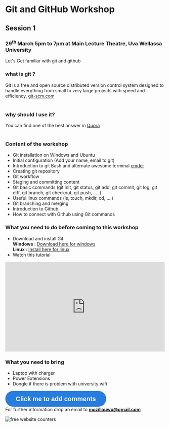 # Git and GitHub Workshop
## Session 1
### 29<sup>th</sup> March 5pm to 7pm at Main Lecture Theatre, Uva Wellassa University  
Let's Get familiar with git and github


### what is git ?
Git is a free and open source distributed version control system designed to handle everything from small to very large projects with speed and efficiency. [git-scm.com](https://git-scm.com/) <br><br>
### why should I use it?
You can find one of the best answer in [Quora](https://www.quora.com/What-is-git-and-why-should-I-use-it)<br><br>


### Content of the workshop

- Git installation on Windows and Ubuntu 
- Initial configuration (Add your name, email to git)
- Introduction to git Bash and alternate awesome terminal [cmder](http://cmder.net/) 
- Creating git repository
- Git workflow
- Staging and committing content
- Git basic commands (git init, git status, git add, git commit, git log, git diff, git branch, git checkout, git push, .....)
- Useful linux commands (ls, touch, mkdir, cd, ....)
- Git branching and merging
- Introduction to Github
- How to connect with Github using Git commands

### What you need to do before coming to this workshop

- Download and install Git <br/>
**Windows** : [Download here for windows](https://git-scm.com/download/win) <br/>
**Linux** : [Install here for linux](https://help.ubuntu.com/lts/serverguide/git.html)
- Watch this tutorial

<div style="position:relative;height:0;padding-bottom:56.21%"><iframe src="https://www.youtube.com/embed/Y9XZQO1n_7c?ecver=2" style="position:absolute;width:100%;height:100%;left:0" width="641" height="360" frameborder="0" allow="autoplay; encrypted-media" allowfullscreen></iframe></div>


### What you need to bring

- Laptop with charger
- Power Extensions
- Dongle if there is problem with university wifi

<!-- type form script -->
<a class="typeform-share button" href="https://janith1.typeform.com/to/xziGud" data-mode="popup" style="display:inline-block;text-decoration:none;background-color:#267DDD;color:white;cursor:pointer;font-family:Helvetica,Arial,sans-serif;font-size:20px;line-height:50px;text-align:center;margin:0;height:50px;padding:0px 33px;border-radius:25px;max-width:100%;white-space:nowrap;overflow:hidden;text-overflow:ellipsis;font-weight:bold;-webkit-font-smoothing:antialiased;-moz-osx-font-smoothing:grayscale;" target="_blank">Click me to add comments </a> <script> (function() { var qs,js,q,s,d=document, gi=d.getElementById, ce=d.createElement, gt=d.getElementsByTagName, id="typef_orm_share", b="https://embed.typeform.com/"; if(!gi.call(d,id)){ js=ce.call(d,"script"); js.id=id; js.src=b+"embed.js"; q=gt.call(d,"script")[0]; q.parentNode.insertBefore(js,q) } })() </script><br>
For further information drop an email to **mozillauwu@gmail.com**


<!-- hit counter -->
<img src="https://counter4.freecounter.ovh/private/freecounterstat.php?c=955usr8m9qdx5mq9m336bnxzbrgd1tpw" border="0" title="free website counters" alt="free website counters">

<!-- Global site tag (gtag.js) - Google Analytics -->
<script async src="https://www.googletagmanager.com/gtag/js?id=UA-109098685-4"></script>
<script>
  window.dataLayer = window.dataLayer || [];
  function gtag(){dataLayer.push(arguments);}
  gtag('js', new Date());

  gtag('config', 'UA-109098685-4');
</script>



